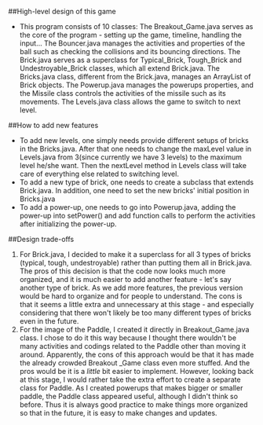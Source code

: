 ##High-level design of this game
* This program consists of 10 classes: The Breakout_Game.java serves as the core of the program - setting up the game, timeline, handling the input... The Bouncer.java manages the activities and properties of the ball such as checking the collisions and its bouncing directions. The Brick.java serves as a superclass for Typical_Brick, Tough_Brick and Undestroyable_Brick classes, which all extend Brick.java. The Bricks.java class, different from the Brick.java, manages an ArrayList of Brick objects. The Powerup.java manages the powerups properties, and the Missile class controls the activities of the missile such as its movements. The Levels.java class allows the game to switch to next level.

##How to add new features
* To add new levels, one simply needs provide different setups of bricks in the Bricks.java. After that one needs to change the maxLevel value in Levels.java from 3(since currently we have 3 levels) to the maximum level he/she want. Then the nextLevel method in Levels class will take care of everything else related to switching level.
* To add a new type of brick, one needs to create a subclass that extends Brick.java. In addition, one need to set the new bricks' initial position in Bricks.java
* To add a power-up, one needs to go into Powerup.java, adding the power-up into setPower() and add function calls to perform the activities after initializing the power-up.


##Design trade-offs
1. For Brick.java, I decided to make it a superclass for all 3 types of bricks (typical, tough, undestroyable) rather than putting them all in Brick.java. The pros of this decision is that the code now looks much more organized, and it is much easier to add another feature - let's say another type of brick. As we add more features, the previous version would be hard to organize and for people to understand. The cons is that it seems a little extra and unnecessary at this stage - and especially considering that there won't likely be too many different types of bricks even in the future.
2. For the image of the Paddle, I created it directly in Breakout_Game.java class. I chose to do it this way because I thought there wouldn't be many activities and codings related to the Paddle other than moving it around. Apparently, the cons of this approach would be that it has made the already crowded Breakout _Game class even more stuffed. And the pros would be it is a *little* bit easier to implement. However, looking back at this stage, I would rather take the extra effort to create a separate class for Paddle. As I created powerups that makes bigger or smaller paddle, the Paddle class appeared useful, although I didn't think so before. Thus it is always good practice to make things more organized so that in the future, it is easy to make changes and updates.
